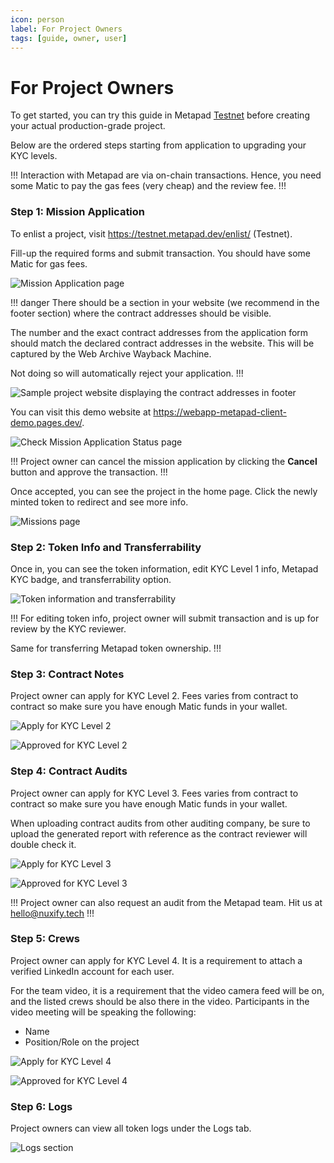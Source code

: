 ```yaml
---
icon: person
label: For Project Owners
tags: [guide, owner, user]
---
```


# For Project Owners

To get started, you can try this guide in Metapad [Testnet](https://testnet.metapad.dev) before creating your actual production-grade project.

Below are the ordered steps starting from application to upgrading your KYC levels.

!!!
Interaction with Metapad are via on-chain transactions. Hence, you need some Matic to pay the gas fees (very cheap) and the review fee.
!!!

### Step 1: Mission Application

To enlist a project, visit https://testnet.metapad.dev/enlist/ (Testnet).

Fill-up the required forms and submit transaction. You should have some Matic for gas fees.

![Mission Application page](/static/guides/project-owner-1.png)

!!! danger
There should be a section in your website (we recommend in the footer section) where the contract addresses should be visible.

The number and the exact contract addresses from the application form should match the declared contract addresses in the website. This will be captured by the Web Archive Wayback Machine.

Not doing so will automatically reject your application.
!!!

![Sample project website displaying the contract addresses in footer](/static/guides/project-owner-7.png)

You can visit this demo website at https://webapp-metapad-client-demo.pages.dev/.

![Check Mission Application Status page](/static/guides/project-owner-2.png)

!!!
Project owner can cancel the mission application by clicking the **Cancel** button and approve the transaction.
!!!

Once accepted, you can see the project in the home page. Click the newly minted token to redirect and see more info.

![Missions page](/static/guides/project-owner-3.png)

### Step 2: Token Info and Transferrability

Once in, you can see the token information, edit KYC Level 1 info, Metapad KYC badge, and transferrability option.

![Token information and transferrability](/static/guides/project-owner-4.png)

!!!
For editing token info, project owner will submit transaction and is up for review by the KYC reviewer.

Same for transferring Metapad token ownership.
!!!

### Step 3: Contract Notes

Project owner can apply for KYC Level 2. Fees varies from contract to contract so make sure you have enough Matic funds in your wallet.

![Apply for KYC Level 2](/static/guides/project-owner-5.png)

![Approved for KYC Level 2](/static/guides/project-owner-6.png)

### Step 4: Contract Audits

Project owner can apply for KYC Level 3. Fees varies from contract to contract so make sure you have enough Matic funds in your wallet.

When uploading contract audits from other auditing company, be sure to upload the generated report with reference as the contract reviewer will double check it.

![Apply for KYC Level 3](/static/guides/project-owner-8.png)

![Approved for KYC Level 3](/static/guides/project-owner-9.png)

!!!
Project owner can also request an audit from the Metapad team. Hit us at hello@nuxify.tech
!!!

### Step 5: Crews

Project owner can apply for KYC Level 4. It is a requirement to attach a verified LinkedIn account for each user.

For the team video, it is a requirement that the video camera feed will be on, and the listed crews should be also there in the video. Participants in the video meeting will be speaking the following:

- Name
- Position/Role on the project

![Apply for KYC Level 4](/static/guides/project-owner-10.png)

![Approved for KYC Level 4](/static/guides/project-owner-11.png)

### Step 6: Logs

Project owners can view all token logs under the Logs tab.

![Logs section](/static/guides/project-owner-12.png)
